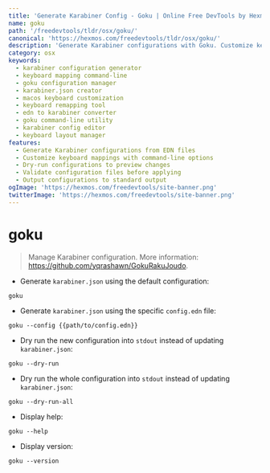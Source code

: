 ```yaml
---
title: 'Generate Karabiner Config - Goku | Online Free DevTools by Hexmos'
name: goku
path: '/freedevtools/tldr/osx/goku/'
canonical: 'https://hexmos.com/freedevtools/tldr/osx/goku/'
description: 'Generate Karabiner configurations with Goku. Customize keyboard mappings and streamline input behavior using a simple command-line interface. Free online tool, no registration required.'
category: osx
keywords:
  - karabiner configuration generator
  - keyboard mapping command-line
  - goku configuration manager
  - karabiner.json creator
  - macos keyboard customization
  - keyboard remapping tool
  - edn to karabiner converter
  - goku command-line utility
  - karabiner config editor
  - keyboard layout manager
features:
  - Generate Karabiner configurations from EDN files
  - Customize keyboard mappings with command-line options
  - Dry-run configurations to preview changes
  - Validate configuration files before applying
  - Output configurations to standard output
ogImage: 'https://hexmos.com/freedevtools/site-banner.png'
twitterImage: 'https://hexmos.com/freedevtools/site-banner.png'
---
```


# goku

> Manage Karabiner configuration.
> More information: <https://github.com/yqrashawn/GokuRakuJoudo>.

- Generate `karabiner.json` using the default configuration:

`goku`

- Generate `karabiner.json` using the specific `config.edn` file:

`goku --config {{path/to/config.edn}}`

- Dry run the new configuration into `stdout` instead of updating `karabiner.json`:

`goku --dry-run`

- Dry run the whole configuration into `stdout` instead of updating `karabiner.json`:

`goku --dry-run-all`

- Display help:

`goku --help`

- Display version:

`goku --version`

